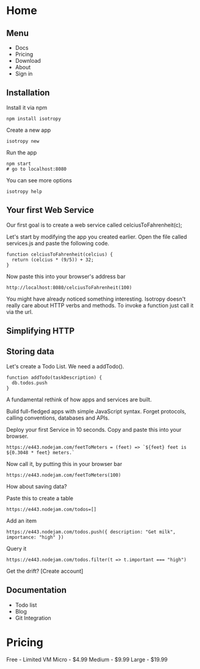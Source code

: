 Home
====

Menu
----
- Docs
- Pricing
- Download
- About
- Sign in


Installation
---

Install it via npm
```
npm install isotropy
```

Create a new app
```
isotropy new
```

Run the app
```
npm start
# go to localhost:8080
```

You can see more options
```
isotropy help
```



Your first Web Service
---
Our first goal is to create a web service called celciusToFahrenheit(c);

Let's start by modifying the app you created earlier.
Open the file called services.js and paste the following code.
```
function celciusToFahrenheit(celcius) {
  return (celcius * (9/5)) + 32;
}
```

Now paste this into your browser's address bar
```
http://localhost:8080/celciusToFahrenheit(100)
```

You might have already noticed something interesting. Isotropy doesn't really
care about HTTP verbs and methods. To invoke a function just call it via the url.


Simplifying HTTP
---





Storing data
---
Let's create a Todo List. We need a addTodo().
```
function addTodo(taskDescription) {
  db.todos.push
}
```














A fundamental rethink of how apps and services are built.

Build full-fledged apps with simple JavaScript syntax.
Forget protocols, calling conventions, databases and APIs.

Deploy your first Service in 10 seconds.
Copy and paste this into your browser.
```
https://e443.nodejam.com/feetToMeters = (feet) => `${feet} feet is ${0.3048 * feet} meters.`
```

Now call it, by putting this in your browser bar
```
https://e443.nodejam.com/feetToMeters(100)
```

How about saving data?

Paste this to create a table
```
https://e443.nodejam.com/todos=[]
```

Add an item
```
https://e443.nodejam.com/todos.push({ description: "Get milk", importance: "high" })
```

Query it
```
https://e443.nodejam.com/todos.filter(t => t.important === "high")
```

Get the drift? [Create account]

Documentation
----
- Todo list
- Blog
- Git Integration


Pricing
====

Free - Limited VM
Micro - $4.99
Medium - $9.99
Large - $19.99
